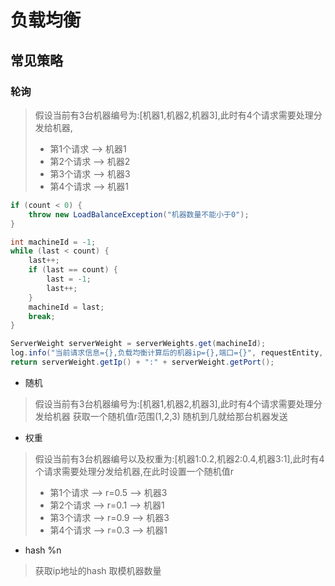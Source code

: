 # 负载均衡
## 常见策略
### 轮询
>   假设当前有3台机器编号为:[机器1,机器2,机器3],此时有4个请求需要处理分发给机器,
> - 第1个请求 --> 机器1
> - 第2个请求 --> 机器2
> - 第3个请求 --> 机器3
> - 第4个请求 --> 机器1

```java
if (count < 0) {
    throw new LoadBalanceException("机器数量不能小于0");
}

int machineId = -1;
while (last < count) {
    last++;
    if (last == count) {
        last = -1;
        last++;
    }
    machineId = last;
    break;
}

ServerWeight serverWeight = serverWeights.get(machineId);
log.info("当前请求信息={},负载均衡计算后的机器ip={},端口={}", requestEntity, serverWeight.getIp(), serverWeight.getPort());
return serverWeight.getIp() + ":" + serverWeight.getPort();
```
- 随机
>   假设当前有3台机器编号为:[机器1,机器2,机器3],此时有4个请求需要处理分发给机器
> 获取一个随机值r范围(1,2,3) 随机到几就给那台机器发送
- 权重
> 假设当前有3台机器编号以及权重为:[机器1:0.2,机器2:0.4,机器3:1],此时有4个请求需要处理分发给机器,在此时设置一个随机值r
> - 第1个请求 --> r=0.5 -->  机器3
> - 第2个请求 --> r=0.1 -->  机器1
> - 第3个请求 --> r=0.9 -->  机器3
> - 第4个请求 --> r=0.3 -->  机器1
- hash %n
> 获取ip地址的hash 取模机器数量

